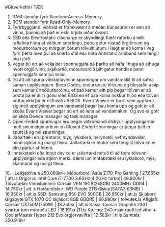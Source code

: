 #Gitverkefni í TÆK
1. RAM stendur fyrir Random-Access-Memory.
2. ROM stendur fyrir Read-Only-Memory.
3. Fyrirbyggjandi viðhald er framkvæmt á meðan búnaðurinn er enn að vinna, þannig   að það er ekki brjóta niður óvænt.
4. ESD eða Electrostatic discharge er skyndilegt flæði raforku á milli raflaðna hluta af völdum snertingu, þetta getur rústað örgjörvum og móðurborðum og mörgum öðrum tölvuíhlutum. Hægt er að koma í veg fyrir þetta með því að snerta stál eða nota Antistatic armband sem tengir þig í jörð.
5. Þegar þú ert að velja þér spennugjafa þá þarftu að hafa í huga að athuga hvort   örgjörvinn, skjákortið, móðurborðið þitt getur höndlað þann spennugjafa sem þú   velur.
6. Þú átt að spurja viðskiptavininn spurningar um vandamálið til að safna saman upplýsingum. Beep Codes, endurræstu tölvuna og hlustaðu á píp sem kemur úrmóðurborðinu, ef það kemur eitt píp þegar tölvan er að boota þá er allt í góðu   með BIOS en ef það koma nokkur hljóð eða tölvan böttar ekki þá er eitthvað að    BIOS. Event Viewer er forrit sem uppfærir sig með upplýsingum um vandamál þegar þau koma upp og gott er að skoða Event Viewer þegar þú ert að leita að vandamálum. Og svo er gott að skða Device manager og task manager.
7. Open-Ended spurningar eru þegar viðkomandi útskýrir upplýsingarnar með sínumeigin orðum en Closed-Ended spurningar er þegar það er spurt já og nei spurningar.
8. Jaðartæki eru prentarar, mýs, lykaborð, herynatól, vefmyndavélar,
   minnislyklar og margt fleira. Jaðartæki er hlutur sem tengist tölvu en er ekki   partur af henni.
9. inntakstæki eða Input device er jaðartæki notuð til að færa tölvunni
   upplýsingar eða stjórn merki. dæmi um inntakstæki eru lyklaborð, mýs,
   skannarar og margt fleira.

10.--Leikjatölva á 250.000kr--
   Móðurborð:	 Asus Z170-Pro Gaming | 27.855kr | att.is
   Örgjörvi:	 Intel Core i7-7700 3.6GHz(4.2GHz turbo)| 49.900kr | Tölvutækni
   Vinnsluminni: Corsair VEN 16GB(2x8GB) 2400MHz DDR4 | 14.750kr | att.is 
   Harðurdiskur: WD Purple 2TB diskur(SATA3 63MB) | 16.950kr | att.is
   SSD:		 Samsung 850 EVO 500GB | 26.950kr | att.is
   Skjákort:	 Gigabyte GTX 1070 OC skjákort 8GB GDDR5 | 66.990kr | tolvutek.is
   Aflgjafi:	 Corsair CX750M(750W) | 18.750kr | att.is
   Kassi:	 Corsair Graphite 230T svartur turn m/rauðu LED | 16.191kr |Tl.is
   Kæling:	 2xCorsair rauð led vifur 
   		 + CoolerMaster Hyper 212 Evo örgjörvavifta | 12.583kr | tl.is
   Samtals: 250.919kr